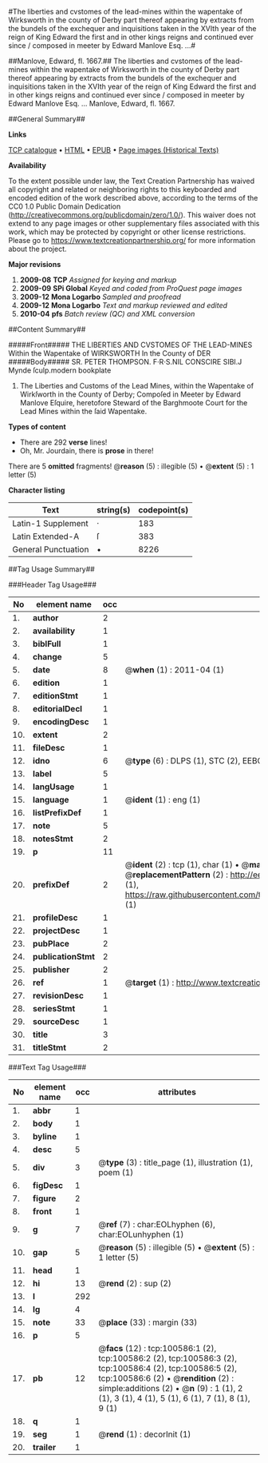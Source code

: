 #The liberties and cvstomes of the lead-mines within the wapentake of Wirksworth in the county of Derby part thereof appearing by extracts from the bundels of the exchequer and inquisitions taken in the XVIth year of the reign of King Edward the first and in other kings reigns and continued ever since / composed in meeter by Edward Manlove Esq. ...#

##Manlove, Edward, fl. 1667.##
The liberties and cvstomes of the lead-mines within the wapentake of Wirksworth in the county of Derby part thereof appearing by extracts from the bundels of the exchequer and inquisitions taken in the XVIth year of the reign of King Edward the first and in other kings reigns and continued ever since / composed in meeter by Edward Manlove Esq. ...
Manlove, Edward, fl. 1667.

##General Summary##

**Links**

[TCP catalogue](http://www.ota.ox.ac.uk/tcp/)  • 
[HTML](http://tei.it.ox.ac.uk/tcp/Texts-HTML/free/A51/A51786.html)  • 
[EPUB](http://tei.it.ox.ac.uk/tcp/Texts-EPUB/free/A51/A51786.epub) • 
[Page images (Historical Texts)](https://historicaltexts.jisc.ac.uk/eebo-13587200e)

**Availability**

To the extent possible under law, the Text Creation Partnership has waived all copyright and related or neighboring rights to this keyboarded and encoded edition of the work described above, according to the terms of the CC0 1.0 Public Domain Dedication (http://creativecommons.org/publicdomain/zero/1.0/). This waiver does not extend to any page images or other supplementary files associated with this work, which may be protected by copyright or other license restrictions. Please go to https://www.textcreationpartnership.org/ for more information about the project.

**Major revisions**

1. __2009-08__ __TCP__ *Assigned for keying and markup*
1. __2009-09__ __SPi Global__ *Keyed and coded from ProQuest page images*
1. __2009-12__ __Mona Logarbo__ *Sampled and proofread*
1. __2009-12__ __Mona Logarbo__ *Text and markup reviewed and edited*
1. __2010-04__ __pfs__ *Batch review (QC) and XML conversion*

##Content Summary##

#####Front#####
THE LIBERTIES AND CVSTOMES OF THE LEAD-MINES Within the Wapentake of WIRKSWORTH In the County of DER
#####Body#####
SR. PETER THOMPSON. F·R·S.NIL CONSCIRE SIBI.J Mynde ſculp.modern bookplate
1. The Liberties and Customs of the Lead Mines, within the Wapentake of Wirkſworth in the County of Derby; Compoſed in Meeter by Edward Manlove Eſquire, heretofore Steward of the Barghmoote Court for the Lead Mines within the ſaid Wapentake.

**Types of content**

  * There are 292 **verse** lines!
  * Oh, Mr. Jourdain, there is **prose** in there!

There are 5 **omitted** fragments! 
 @__reason__ (5) : illegible (5)  •  @__extent__ (5) : 1 letter (5)

**Character listing**


|Text|string(s)|codepoint(s)|
|---|---|---|
|Latin-1 Supplement|·|183|
|Latin Extended-A|ſ|383|
|General Punctuation|•|8226|

##Tag Usage Summary##

###Header Tag Usage###

|No|element name|occ|attributes|
|---|---|---|---|
|1.|__author__|2||
|2.|__availability__|1||
|3.|__biblFull__|1||
|4.|__change__|5||
|5.|__date__|8| @__when__ (1) : 2011-04 (1)|
|6.|__edition__|1||
|7.|__editionStmt__|1||
|8.|__editorialDecl__|1||
|9.|__encodingDesc__|1||
|10.|__extent__|2||
|11.|__fileDesc__|1||
|12.|__idno__|6| @__type__ (6) : DLPS (1), STC (2), EEBO-CITATION (1), OCLC (1), VID (1)|
|13.|__label__|5||
|14.|__langUsage__|1||
|15.|__language__|1| @__ident__ (1) : eng (1)|
|16.|__listPrefixDef__|1||
|17.|__note__|5||
|18.|__notesStmt__|2||
|19.|__p__|11||
|20.|__prefixDef__|2| @__ident__ (2) : tcp (1), char (1)  •  @__matchPattern__ (2) : ([0-9\-]+):([0-9IVX]+) (1), (.+) (1)  •  @__replacementPattern__ (2) : http://eebo.chadwyck.com/downloadtiff?vid=$1&page=$2 (1), https://raw.githubusercontent.com/textcreationpartnership/Texts/master/tcpchars.xml#$1 (1)|
|21.|__profileDesc__|1||
|22.|__projectDesc__|1||
|23.|__pubPlace__|2||
|24.|__publicationStmt__|2||
|25.|__publisher__|2||
|26.|__ref__|1| @__target__ (1) : http://www.textcreationpartnership.org/docs/. (1)|
|27.|__revisionDesc__|1||
|28.|__seriesStmt__|1||
|29.|__sourceDesc__|1||
|30.|__title__|3||
|31.|__titleStmt__|2||


###Text Tag Usage###

|No|element name|occ|attributes|
|---|---|---|---|
|1.|__abbr__|1||
|2.|__body__|1||
|3.|__byline__|1||
|4.|__desc__|5||
|5.|__div__|3| @__type__ (3) : title_page (1), illustration (1), poem (1)|
|6.|__figDesc__|1||
|7.|__figure__|2||
|8.|__front__|1||
|9.|__g__|7| @__ref__ (7) : char:EOLhyphen (6), char:EOLunhyphen (1)|
|10.|__gap__|5| @__reason__ (5) : illegible (5)  •  @__extent__ (5) : 1 letter (5)|
|11.|__head__|1||
|12.|__hi__|13| @__rend__ (2) : sup (2)|
|13.|__l__|292||
|14.|__lg__|4||
|15.|__note__|33| @__place__ (33) : margin (33)|
|16.|__p__|5||
|17.|__pb__|12| @__facs__ (12) : tcp:100586:1 (2), tcp:100586:2 (2), tcp:100586:3 (2), tcp:100586:4 (2), tcp:100586:5 (2), tcp:100586:6 (2)  •  @__rendition__ (2) : simple:additions (2)  •  @__n__ (9) : 1 (1), 2 (1), 3 (1), 4 (1), 5 (1), 6 (1), 7 (1), 8 (1), 9 (1)|
|18.|__q__|1||
|19.|__seg__|1| @__rend__ (1) : decorInit (1)|
|20.|__trailer__|1||
